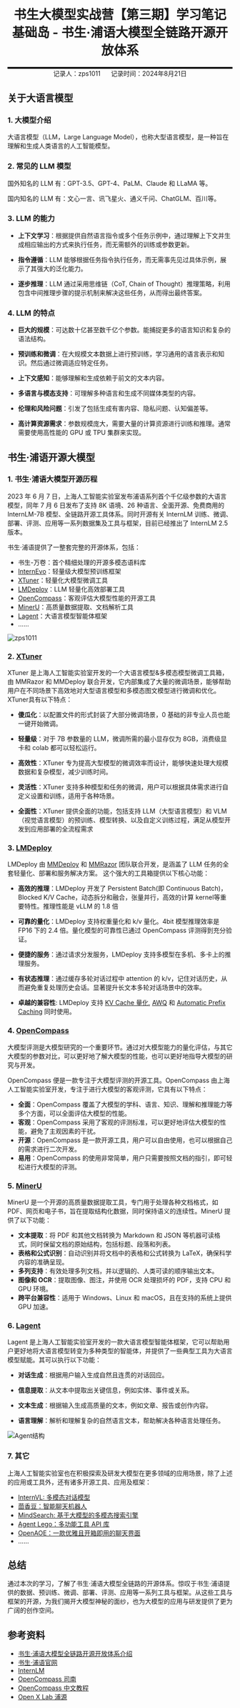 <div style="border-bottom: 4px solid black; width: 100%; box-sizing: border-box; text-align: center; padding-top: 0.1rem;" align="center">
    <h1>书生大模型实战营【第三期】学习笔记<br/><span>基础岛 - 书生·浦语大模型全链路开源开放体系</span></h1>
</div>
<div style="text-align: center;" align="center">
    记录人：zps1011&nbsp;&nbsp;&nbsp;&nbsp;&nbsp;&nbsp;记录时间：2024年8月21日
</div>

## 关于大语言模型

### 1. 大模型介绍

大语言模型（LLM，Large Language Model），也称大型语言模型，是一种旨在理解和生成人类语言的人工智能模型。

### 2. 常见的 LLM 模型

国外知名的 LLM 有：GPT-3.5、GPT-4、PaLM、Claude 和 LLaMA 等。

国内知名的 LLM 有：文心一言、讯飞星火、通义千问、ChatGLM、百川等。

### 3. LLM 的能力

- **上下文学习**：根据提供自然语言指令或多个任务示例中，通过理解上下文并生成相应输出的方式来执行任务，而无需额外的训练或参数更新。

- **指令遵循**：LLM 能够根据任务指令执行任务，而无需事先见过具体示例，展示了其强大的泛化能力。

- **逐步推理**：LLM 通过采用思维链（CoT, Chain of Thought）推理策略，利用包含中间推理步骤的提示机制来解决这些任务，从而得出最终答案。

### 4. LLM 的特点

- **巨大的规模**：可达数十亿甚至数千亿个参数。能捕捉更多的语言知识和复杂的语法结构。

- **预训练和微调**：在大规模文本数据上进行预训练，学习通用的语言表示和知识。然后通过微调适应特定任务。

- **上下文感知**：能够理解和生成依赖于前文的文本内容。

- **多语言与模态支持**：可理解多种语言和生成不同媒体类型的内容。

- **伦理和风险问题**：引发了包括生成有害内容、隐私问题、认知偏差等。

- **高计算资源需求**：参数规模庞大，需要大量的计算资源进行训练和推理。通常需要使用高性能的 GPU 或 TPU 集群来实现。

## 书生·浦语开源大模型

### 1. 书生·浦语大模型开源历程

2023 年 6 月 7 日，上海人工智能实验室发布浦语系列首个千亿级参数的大语言模型，同年 7 月 6 日发布了支持 8K 语境、26 种语言、全面开源、免费商用的 InternLM-7B 模型、全链路开源工具体系。同时开源有关 InternLM 训练、微调、部署、评测、应用等一系列数据集及工具与框架，目前已经推出了 InternLM 2.5 版本。

书生·浦语提供了一整套完整的开源体系，包括：

- 书生-万卷：首个精细处理的开源多模态语料库
- [InternEvo](https://github.com/InternLM/InternEvo/)：轻量级大模型预训练框架
- [XTuner](#2-XTuner)：轻量化大模型微调工具
- [LMDeploy](#3-LMDeploy)：LLM 轻量化高效部署工具
- [OpenCompass](#4-OpenCompass)：客观评估大模型性能的开源工具
- [MinerU](#5-MinerU)：高质量数据提取、文档解析工具
- [Lagent](#6-Lagent)：大语言模型智能体框架
- ……

![zps1011](https://github.com/zps1011/zps1011_learning_notes/blob/main/%E7%BB%84%E9%98%9F%E5%AD%A6%E4%B9%A0/internLM_study/images/L1-1-HelloIntern-01.png)

### 2. [XTuner](https://github.com/InternLM/xtuner)

XTuner 是上海人工智能实验室开发的一个大语言模型&多模态模型微调工具箱，由 MMRazor 和 MMDeploy 联合开发，它内部集成了大量的微调场景，能够帮助用户在不同场景下高效地对大型语言模型和多模态图文模型进行微调和优化。XTuner具有以下特点：

- **傻瓜化**：以配置文件的形式封装了大部分微调场景，0 基础的非专业人员也能一键开始微调。

- **轻量级**：对于 7B 参数量的 LLM，微调所需的最小显存仅为 8GB，消费级显卡和 colab 都可以轻松运行。

- **高效性**：XTuner 专为提高大型模型的微调效率而设计，能够快速处理大规模数据和复杂模型，减少训练时间。

- **灵活性**：XTuner 支持多种模型和任务的微调，用户可以根据具体需求进行自定义设置和训练，适用于各种场景。

- **全面性**：XTuner 提供全面的功能，包括支持 LLM（大型语言模型）和 VLM（视觉语言模型）的预训练、模型转换、以及自定义训练过程，满足从模型开发到应用部署的全流程需求

### 3. [LMDeploy](https://github.com/InternLM/lmdeploy)

LMDeploy 由 [MMDeploy](https://github.com/open-mmlab/mmdeploy) 和 [MMRazor](https://github.com/open-mmlab/mmrazor) 团队联合开发，是涵盖了 LLM 任务的全套轻量化、部署和服务解决方案。 这个强大的工具箱提供以下核心功能：
- **高效的推理**：LMDeploy 开发了 Persistent Batch(即 Continuous Batch)，Blocked K/V Cache，动态拆分和融合，张量并行，高效的计算 kernel等重要特性。推理性能是 vLLM 的 1.8 倍

- **可靠的量化**：LMDeploy 支持权重量化和 k/v 量化。4bit 模型推理效率是 FP16 下的 2.4 倍。量化模型的可靠性已通过 OpenCompass 评测得到充分验证。

- **便捷的服务**：通过请求分发服务，LMDeploy 支持多模型在多机、多卡上的推理服务。

- **有状态推理**：通过缓存多轮对话过程中 attention 的 k/v，记住对话历史，从而避免重复处理历史会话。显著提升长文本多轮对话场景中的效率。

- **卓越的兼容性**: LMDeploy 支持 [KV Cache 量化](https://github.com/InternLM/lmdeploy/blob/main/docs/zh_cn/quantization/kv_quant.md), [AWQ](https://github.com/InternLM/lmdeploy/blob/main/docs/zh_cn/quantization/w4a16.md) 和 [Automatic Prefix Caching](https://github.com/InternLM/lmdeploy/blob/main/docs/zh_cn/inference/turbomind_config.md) 同时使用。

### 4. [OpenCompass](https://github.com/open-compass/opencompass)

大模型评测是大模型研究的一个重要环节。通过对大模型能力的量化评估，与其它大模型的参数对比，可以更好地了解大模型的性能，也可以更好地指导大模型的研究与开发。

OpenCompass 便是一款专注于大模型评测的开源工具。OpenCompass 由上海人工智能实验室开发，专注于进行大模型的客观评测，它具有以下特点：

- **全面**：OpenCompass 覆盖了大模型的学科、语言、知识、理解和推理能力等多个方面，可以全面评估大模型的性能。
- **客观**：OpenCompass 采用了客观的评测标准，可以更好地评估大模型的性能，避免了主观因素的干扰。
- **开源**：OpenCompass 是一款开源工具，用户可以自由使用，也可以根据自己的需求进行二次开发。
- **易用**：OpenCompass 的使用非常简单，用户只需要按照文档的指引，即可轻松进行大模型的评测。

### 5. [MinerU](https://github.com/opendatalab/MinerU)

MinerU 是一个开源的高质量数据提取工具，专门用于处理各种文档格式，如 PDF、网页和电子书，旨在提取结构化数据，同时保持语义的连续性。MinerU 提供了以下功能：

- **文本提取**：将 PDF 和其他文档转换为 Markdown 和 JSON 等机器可读格式，同时保留文档的原始结构，包括标题、段落和列表。
- **表格和公式识别**：自动识别并将文档中的表格和公式转换为 LaTeX，确保科学内容的准确呈现。
- **多列支持**：有效处理多列文档，并以逻辑的、人类可读的顺序输出文本。
- **图像和 OCR**：提取图像、图注，并使用 OCR 处理损坏的 PDF，支持 CPU 和 GPU 环境。
- **跨平台兼容性**：适用于 Windows、Linux 和 macOS，且在支持的系统上提供 GPU 加速。

### 6. [Lagent](https://github.com/InternLM/lagent)

Lagent 是上海人工智能实验室开发的一款大语言模型智能体框架，它可以帮助用户更好地将大语言模型转变为多种类型的智能体，并提供了一些典型工具为大语言模型赋能。其可以执行以下功能：

- **对话生成**：根据用户输入生成自然且连贯的对话回应。

- **信息提取**：从文本中提取出关键信息，例如实体、事件或关系。

- **文本生成**：根据输入生成高质量的文本，例如文章、报告或创作内容。

- **语言理解**：解析和理解复杂的自然语言文本，帮助解决各种语言处理任务。

![Agent结构](https://github.com/InternLM/lagent/assets/24351120/cefc4145-2ad8-4f80-b88b-97c05d1b9d3e)


### 7. 其它

上海人工智能实验室也在积极探索及研发大模型在更多领域的应用场景，除了上述的应用或工具外，还有诸多开源工具、应用及框架：

- [InternVL: 多模态对话模型](https://github.com/OpenGVLab/InternVL)
- [茴香豆：智能聊天机器人](https://github.com/InternLM/HuixiangDou)
- [MindSearch: 基于大模型的多模态搜索引擎](https://github.com/InternLM/MindSearch)
- [Agent Lego：多功能工具 API 库](https://github.com/InternLM/agentlego?tab=readme-ov-file)
- [OpenAOE：一款优雅且开箱即用的聊天界面](https://github.com/InternLM/OpenAOE)
- ......

## 总结

通过本次的学习，了解了书生·浦语大模型全链路的开源体系。惊叹于书生·浦语提供的数据、预训练、微调、部署、评测、应用等一系列工具与框架。从这些工具与框架的开源，为我们揭开大模型神秘的面纱，也为大模型的应用与研发提供了更为广阔的创作空间。

## 参考资料

- [书生·浦语大模型全链路开源开放体系介绍](https://www.bilibili.com/video/BV18142187g5)
- [书生·浦语官网 ](https://internlm.intern-ai.org.cn/)
- [InternLM](https://github.com/InternLM)
- [OpenCompass 司南](https://opencompass.org.cn/home)
- [OpenCompass 中文教程](https://opencompass.readthedocs.io/zh-cn/latest/)
- [Open X Lab 浦源](https://openxlab.org.cn/home)

